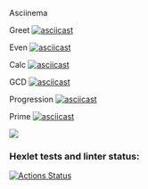 Asciinema

Greet
[![asciicast]({https://asciinema.org/a/fGmJGBEJHBL7mVXFAuXEgJWAv}.svg)]({https://asciinema.org/a/fGmJGBEJHBL7mVXFAuXEgJWAv})  

Even
[![asciicast]({https://asciinema.org/a/2OCGBv7ZqougpB2fEQWW3KZAY}.svg)]({https://asciinema.org/a/2OCGBv7ZqougpB2fEQWW3KZAY})

Calc
[![asciicast]({https://asciinema.org/a/0vQX9uXCKA0rJjsbHMyJW3jNY}.svg)]({https://asciinema.org/a/0vQX9uXCKA0rJjsbHMyJW3jNY})

GCD
[![asciicast]({https://asciinema.org/a/SKoThITS8ByVxS4oLwthl6VTS}.svg)]({https://asciinema.org/a/SKoThITS8ByVxS4oLwthl6VTS})

Progression
[![asciicast]({https://asciinema.org/a/dXfa5KhchY1pkkukfwkK0KpXu}.svg)]({https://asciinema.org/a/dXfa5KhchY1pkkukfwkK0KpXu})

Prime
[![asciicast]({https://asciinema.org/a/vsAk1PUXaLNHg1FQuVZYHVHDS}.svg)]({https://asciinema.org/a/vsAk1PUXaLNHg1FQuVZYHVHDS})





<a href="https://codeclimate.com/github/IshimuraHide/java-project-61/maintainability"><img src="https://api.codeclimate.com/v1/badges/ba46a99a004b9e5d0d98/maintainability" /></a>

### Hexlet tests and linter status:
[![Actions Status](https://github.com/IshimuraHide/java-project-61/actions/workflows/hexlet-check.yml/badge.svg)](https://github.com/IshimuraHide/java-project-61/actions)

